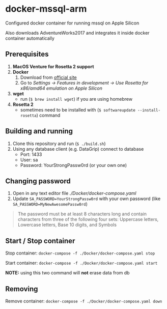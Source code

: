 # docker-mssql-arm

Configured docker container for running mssql on Apple Silicon

Also downloads AdventureWorks2017 and integrates it inside docker container automatically

## Prerequisites

1. **MacOS Venture for Rosetta 2 support**
2. **Docker**
    1. Download from [official site](https://www.docker.com)
    2. Go to *Settings -> Features in development -> Use Rosetta for x86/amd64 emulation on Apple Silicon*
3. **wget**
    - run (` $ brew install wget `) if you are using homebrew
4. **Rosetta 2**
    - sometimes need to be installed with (` $ softwareupdate --install-rosetta `) command

## Building and running

1. Clone this repository and run (` $ ./build.sh `)
2. Using any database client (e.g. DataGrip) connect to database
    - Port: 1433
    - User: sa
    - Password: YourStrongPassw0rd (or your own one)

## Changing password

1. Open in any text editor file *./Docker/docker-compose.yaml*
2. Update `SA_PASSWORD=YourStrongPassw0rd` with your own password (like `SA_PASSWORD=MyNewAwesomePassw0rd`)

> The password must be at least 8 characters long and contain characters from three of the following four sets: Uppercase letters, Lowercase letters, Base 10 digits, and Symbols
## Start / Stop container

Stop container: ` docker-compose -f ./Docker/docker-compose.yaml stop `

Start container: ` docker-compose -f ./Docker/docker-compose.yaml start `

**NOTE:** using this two command will **not** erase data from db

## Removing
Remove container: ` docker-compose -f ./Docker/docker-compose.yaml down `
